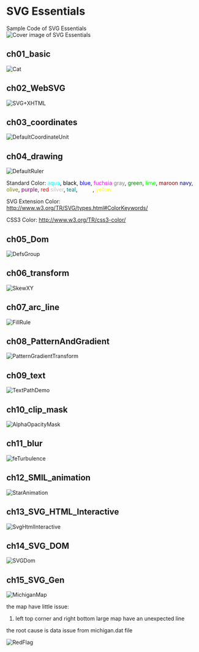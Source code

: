 # SVG Essentials

Sample Code of SVG Essentials  
![Cover image of SVG Essentials](http://akamaicovers.oreilly.com/images/0636920032335/lrg.jpg)

## ch01_basic

![Cat](ch01_basic/Cat.svg)

## ch02_WebSVG

![SVG+XHTML](ch02_WebSVG/foreign_obj.svg)

## ch03_coordinates

![DefaultCoordinateUnit](ch03_coordinates/2_aspect_ratio_slice.svg)

## ch04_drawing

![DefaultRuler](ch04_drawing/0_default_ruler.svg)

Standard Color:
<span style="color:aqua;">aqua</span>, <span style="color:black;">black</span>, <span style="color:blue;">blue</span>, <span style="color:fuchsia;">fuchsia</span>
<span style="color:gray;">gray</span>, <span style="color:green;">green</span>, <span style="color:lime;">lime</span>, <span style="color:maroon;">maroon</span>
<span style="color:navy;">navy</span>, <span style="color:olive;">olive</span>, <span style="color:purple;">purple</span>, <span style="color:red;">red</span>
<span style="color:silver;">silver</span>, <span style="color:teal;">teal</span>, <span style="color:white;">white</span>, <span style="color:yellow;">yellow</span>

SVG Extension Color:
http://www.w3.org/TR/SVG/types.html#ColorKeywords/

CSS3 Color:
http://www.w3.org/TR/css3-color/

## ch05_Dom

![DefsGroup](ch05_Dom/3_group_defs.svg)

## ch06_transform

![SkewXY](ch06_transform/7_skew.svg)

## ch07_arc_line

![FillRule](ch07_path/4_filling_rule.svg)

## ch08_PatternAndGradient

![PatternGradientTransform](ch08_PatternAndGradient/4_pattern_gradient_transform.svg)

## ch09_text

![TextPathDemo](ch09_text/5_demo.svg)

## ch10_clip_mask

<!--
![ClipMaskImage](ch10_clip_mask/3_clip_mask_demo_2.svg)
-->
![AlphaOpacityMask](ch10_clip_mask/2_alpha_opacity_mask.svg)

## ch11_blur

![feTurbulence](ch11_blur/13_feTurbulence.svg)

## ch12_SMIL_animation

![StarAnimation](ch12_SMIL/10_keyframes_css.svg)

## ch13_SVG_HTML_Interactive

![SvgHtmlInteractive](ch13_interactive/3_trigger_SMIL.svg)

## ch14_SVG_DOM

![SVGDom](ch14_SVG_DOM/2_color.svg)

## ch15_SVG_Gen

![MichiganMap](ch15_SVG_Gen/michigan.svg)  

the map have little issue:

1. left top corner and right bottom large map have an unexpected line

the root cause is data issue from michigan.dat file

![RedFlag](ch15_SVG_Gen/RedFlag/redFlag_scaled.svg)
